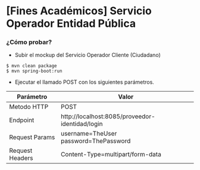 # [Fines Académicos] Servicio Operador Entidad Pública

### ¿Cómo probar?

* Subir el mockup del Servicio Operador Cliente (Ciudadano)
```shell script
$ mvn clean package
$ mvn spring-boot:run
```

* Ejecutar el llamado POST con los siguientes parámetros.

Parámetro | Valor
---|---
Metodo HTTP|POST
Endpoint|http://localhost:8085/proveedor-identidad/login
Request Params| username=TheUser </br> password=ThePassword
Request Headers|Content-Type=multipart/form-data